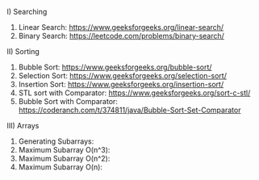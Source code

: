 I) Searching
1) Linear Search: https://www.geeksforgeeks.org/linear-search/
2) Binary Search: https://leetcode.com/problems/binary-search/

II) Sorting
1) Bubble Sort: https://www.geeksforgeeks.org/bubble-sort/
2) Selection Sort: https://www.geeksforgeeks.org/selection-sort/  
3) Insertion Sort: https://www.geeksforgeeks.org/insertion-sort/  
4) STL sort with Comparator: https://www.geeksforgeeks.org/sort-c-stl/
5) Bubble Sort with Comparator: https://coderanch.com/t/374811/java/Bubble-Sort-Set-Comparator

III) Arrays
1) Generating Subarrays:
2) Maximum Subarray O(n^3):
3) Maximum Subarray O(n^2):
4) Maximum Subarray O(n):